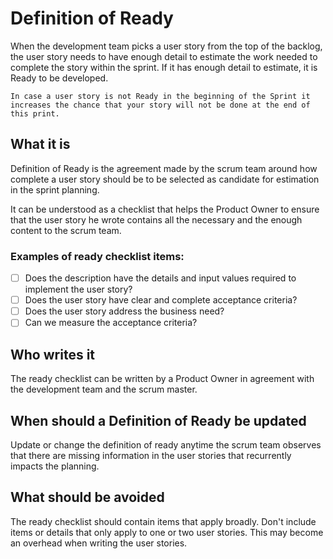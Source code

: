 # Definition of Ready

When the development team picks a user story from the top of the backlog, the user story needs to have enough detail to estimate the work needed to complete the story within the sprint. If it has enough detail to estimate, it is Ready to be developed.

  `In case a user story is not Ready in the beginning of the Sprint it increases the chance that your story will not be done at the end of this print.`

## What it is

Definition of Ready is the agreement made by the scrum team around how complete a user story should be to be selected as candidate for estimation in the sprint planning.

It can be understood as a checklist that helps the Product Owner to ensure that the user story he wrote contains all the necessary and the enough content to the scrum team.

### Examples of ready checklist items:

* [ ] Does the description have the details and input values required to implement the user story?
* [ ] Does the user story have clear and complete acceptance criteria?
* [ ] Does the user story address the business need?
* [ ] Can we measure the acceptance criteria?

## Who writes it

The ready checklist can be written by a Product Owner in agreement with the development team and the scrum master.

## When should a Definition of Ready be updated

Update or change the definition of ready anytime the scrum team observes that there are missing information in the user stories that recurrently impacts the planning.

## What should be avoided

The ready checklist should contain items that apply broadly. Don't include items or details that only apply to one or two user stories. This may become an overhead when writing the user stories.
